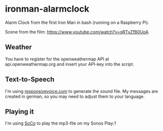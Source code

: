 # ironman-alarmclock

Alarm Clock from the first Iron Man in bash (running on a Raspberry Pi).

Scene from the film: https://www.youtube.com/watch?v=qRTvZfB0UoA

## Weather
You have to register for the openweathermap API at api.openweathermap.org and insert your API-key into the script.

## Text-to-Speech
I'm using [responsivevoice.com](responsivevoice.com) to generate the sound file. My messages are created in german, so you may need to adjust them to your language.

## Playing it
I'm using [SoCo](https://github.com/SoCo/SoCo) to play the mp3-file on my Sonos Play:1

